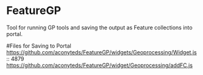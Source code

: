 # FeatureGP
Tool for running GP tools and saving the output as Feature collections into portal.

#Files for Saving to Portal
https://github.com/aconyteds/FeatureGP/widgets/Geoprocessing/Widget.js :: 4879
https://github.com/aconyteds/FeatureGP/widget/Geoprocessing/addFC.js
